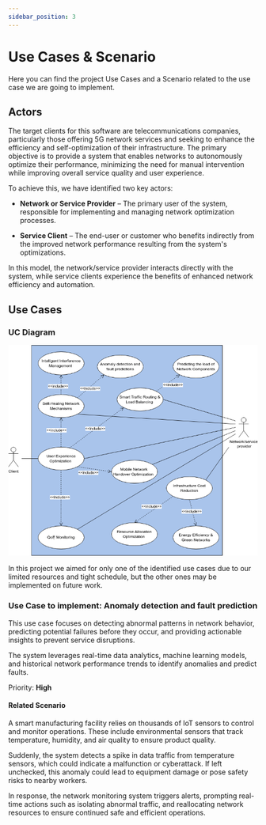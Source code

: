 ```yaml
---
sidebar_position: 3
---
```


# Use Cases & Scenario
Here you can find the project Use Cases and a Scenario related to the use case we are going to implement.

## Actors
The target clients for this software are telecommunications companies, particularly those offering 5G network services and seeking to enhance the efficiency and self-optimization of their infrastructure. The primary objective is to provide a system that enables networks to autonomously optimize their performance, minimizing the need for manual intervention while improving overall service quality and user experience. 

To achieve this, we have identified two key actors: 

- **Network or Service Provider** – The primary user of the system, responsible for implementing and managing network optimization processes. 

- **Service Client** – The end-user or customer who benefits indirectly from the improved network performance resulting from the system's optimizations. 

In this model, the network/service provider interacts directly with the system, while service clients experience the benefits of enhanced network efficiency and automation. 

## Use Cases

### UC Diagram
![Use Case Diagram](/img/diagrams/UseCase.png)

In this project we aimed for only one of the identified use cases due to our limited resources and tight schedule, but the other ones may be implemented on future work. 

### Use Case to implement: Anomaly detection and fault prediction
This use case focuses on detecting abnormal patterns in network behavior, predicting potential failures before they occur, and providing actionable insights to prevent service disruptions. 

The system leverages real-time data analytics, machine learning models, and historical network performance trends to identify anomalies and predict faults. 

Priority: **High**

#### Related Scenario
A smart manufacturing facility relies on thousands of IoT sensors to control and monitor operations. These include environmental sensors that track temperature, humidity, and air quality to ensure product quality. 

Suddenly, the system detects a spike in data traffic from temperature sensors, which could indicate a malfunction or cyberattack. If left unchecked, this anomaly could lead to equipment damage or pose safety risks to nearby workers. 

In response, the network monitoring system triggers alerts, prompting real-time actions such as isolating abnormal traffic, and reallocating network resources to ensure continued safe and efficient operations. 
